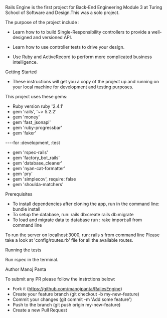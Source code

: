 Rails Engine is the first project for Back-End Engineering Module 3 at Turing School of Software and Design.This was a solo project.

The purpose of the project include :

* Learn how to to build Single-Responsibility controllers to provide a well-designed and versioned API.

* Learn how to use controller tests to drive your design.

* Use Ruby and ActiveRecord to perform more complicated business intelligence.


Getting Started
* These instructions will get you a copy of the project up and running on your local machine for development and testing purposes.

This project uses these gems:
* Ruby version ruby '2.4.1'
* gem 'rails', '~> 5.2.2'
* gem 'money'
* gem 'fast_jsonapi'
* gem 'ruby-progressbar'
* gem 'faker'

----for :development, :test
* gem 'rspec-rails'
* gem 'factory_bot_rails'
* gem 'database_cleaner'
* gem 'nyan-cat-formatter'
* gem 'pry'
* gem 'simplecov', require: false
* gem 'shoulda-matchers'


Prerequisites
* To install dependencies after cloning the app, run in the command line: bundle install
* To setup the database, run: rails db:create rails db:migrate
* To load and migrate data to database run : rake import:all from command line

To run the server on localhost:3000, run: rails s from command line
Please take a look at 'config/routes.rb' file for all the available routes.

Running the tests

Run rspec in the terminal.


Author
Manoj Panta

To submit any PR please follow the instrctions below:
* Fork it (https://github.com/manojpanta/RailesEngine)
* Create your feature branch (git checkout -b my-new-feature)
* Commit your changes (git commit -m 'Add some feature')
* Push to the branch (git push origin my-new-feature)
* Create a new Pull Request
